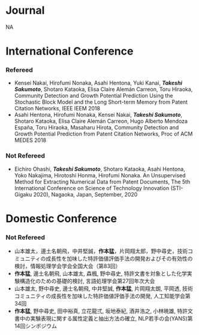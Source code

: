 # Journal
NA
# International Conference
### Refereed
- Kensei Nakai, Hirofumi Nonaka, Asahi Hentona, Yuki Kanai, ***Takeshi Sakumoto***, Shotaro Kataoka, Elisa Claire Alemán Carreon, Toru Hiraoka, Community Detection and Growth Potential Prediction Using the Stochastic Block Model and the Long Short-term Memory from Patent Citation Networks, IEEE IEEM 2018
- Asahi Hentona, Hirofumi Nonaka, Kensei Nakai, ***Takeshi Sakumoto***, Shotaro Kataoka, Elisa Claire Alemán Carreon, Hugo Alberto Mendoza España, Toru Hiraoka, Masaharu Hirota, Community Detection and Growth Potential Prediction from Patent Citation Networks, Proc of ACM MEDES 2018
### Not Refereed
- Eichiro Ohashi, ***Takeshi Sakumoto***, Shotaro Kataoka, Asahi Hentona, Yoko Nakajima, Hirotoshi Honma, Hirofumi Nonaka. An Unsupervised Method for Extracting Numerical Data from Patent Documents, The 5th International Conference on Science of Technology Innovation (STI-Gigaku 2020), Nagaoka, Japan, September, 2020

# Domestic Conference
### Not Refereed

- 山本雄太，邊土名朝飛，中井堅誠，**作本猛**，片岡翔太郎，野中尋史，技術コミュニティの成長性を加味した特許価値評価手法の開発およびその有効性の検討，情報処理学会学会全国大会（第83回）
- **作本猛**, 邊土名朝飛, 山本雄太, 森楓, 野中尋史, 特許文書を対象とした化学実験構造化のための基礎的検討, 言語処理学会第27回年次大会
- 山本雄太, 野中尋史, 邊士名朝飛, 中井堅誠, **作本猛**, 片岡翔太朗, 平岡透, 技術コミュニティの成長性を加味した特許価値評価手法の開発, 人工知能学会第34回
- **作本猛**, 野中尋史, 田中裕真, 立花龍弍, 坂地泰紀, 酒井浩之, 小林暁雄, 特許文書中の実験表現に関する属性定義と抽出方法の確立, NLP若手の会(YANS)第14回シンポジウム

